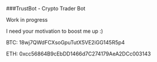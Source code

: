 ###TrustBot - Crypto Trader Bot

Work in progress

I need your motivation to boost me up :)

BTC: 18wj7QWdFCXsoGpuTutX5VE2iGG145R5p4

ETH: 0xcc56864B9cEbDD1466d7C274179AeA2DCc003143

